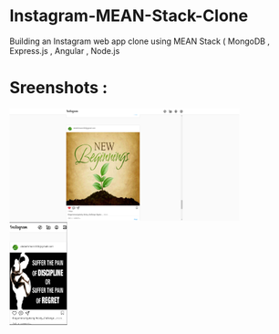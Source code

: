 # Instagram-MEAN-Stack-Clone
Building an Instagram web app clone using MEAN Stack ( MongoDB , Express.js , Angular , Node.js 


# Sreenshots :
 <img src="https://github.com/Abdalrahman323/Instagram-MEAN-Stack-Clone/blob/master/screenshots/web-view.png" alt="Explore Page" width="80%">

<img src="https://github.com/Abdalrahman323/Instagram-MEAN-Stack-Clone/blob/master/screenshots/mobile-view.png" alt="Mobile view" width="20%">


